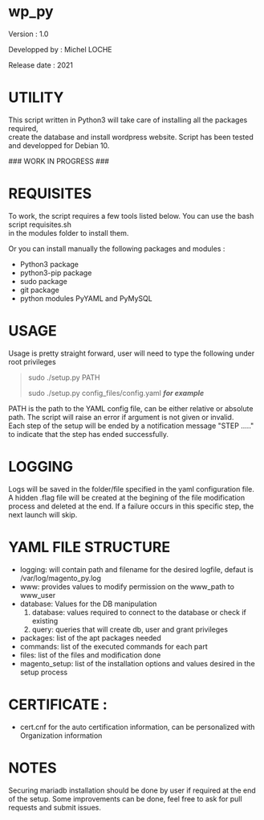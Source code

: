 #  wp_py 

Version : 1.0  

Developped by : Michel LOCHE   

Release date : 2021   

#  UTILITY    

This script written in Python3 will take care of installing all the packages required,  
 create the database and install wordpress website. Script has been tested and developped for Debian 10.

### WORK IN PROGRESS ###

# REQUISITES 

To work, the script requires a few tools listed below. You can use the bash script requisites.sh   
in the modules folder to install them.  

Or you can install manually the following packages and modules :   
 - Python3 package
 - python3-pip package 
 - sudo package
 - git package
 - python modules PyYAML and PyMySQL


#  USAGE  


Usage is pretty straight forward, user will need to type the following under root privileges 

>sudo ./setup.py PATH
>
>sudo ./setup.py config_files/config.yaml                       ***for example***


PATH is the path to the YAML config file, can be either relative or absolute path. The script will 
raise an error if argument is not given or invalid.  
Each step of the setup will be ended by a notification message "STEP ....." to indicate that the
step has ended successfully.  

# LOGGING 

Logs will be saved in the folder/file specified in the yaml configuration file.  
A hidden .flag file will be created at the begining of the file modification process and deleted at the end. If a failure occurs in this specific step, the next launch will skip.

# YAML FILE STRUCTURE
 
 - logging: will contain path and filename for the desired logfile, defaut is /var/log/magento_py.log
 - www: provides values to modify permission on the www_path to www_user
 - database: Values for the DB manipulation
   1. database: values required to connect to the database or check if existing
   2. query: queries that will create db, user and grant privileges
 - packages: list of the apt packages needed
 - commands: list of the executed commands for each part
 - files: list of the files and modification done
 - magento_setup: list of the installation options and values desired in the setup process

# CERTIFICATE :  
 
 - cert.cnf for the auto certification information, can be personalized with Organization information

# NOTES

Securing mariadb installation should be done by user if required at the end of the setup.
Some improvements can be done, feel free to ask for pull requests and submit issues.


